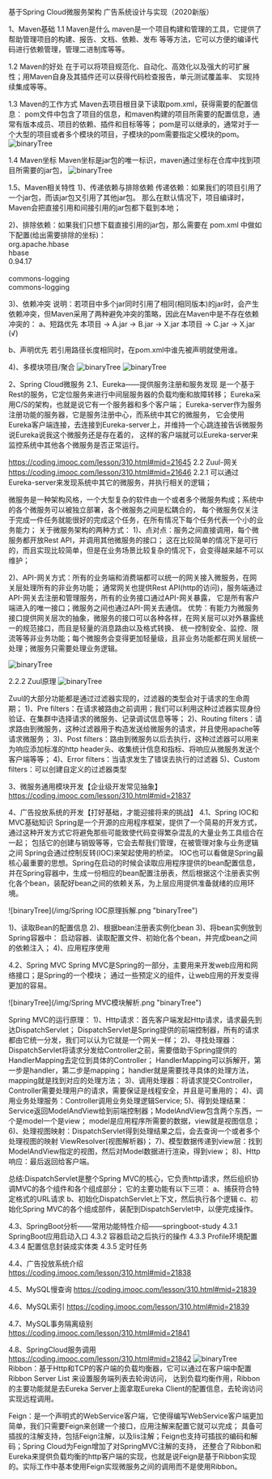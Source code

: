 基于Spring Cloud微服务架构 广告系统设计与实现（2020新版）

1、Maven基础
1.1 Maven是什么
maven是一个项目构建和管理的工具，它提供了帮助管理项目的构建、报告、文档、依赖、发布
等等方法，它可以方便的编译代码进行依赖管理，管理二进制库等等。

1.2 Maven的好处
在于可以将项目规范化、自动化、高效化以及强大的可扩展性；用Maven自身及其插件还可以获得代码检查报告，单元测试覆盖率、
实现持续集成等等。

1.3 Maven的工作方式
Maven去项目根目录下读取pom.xml，获得需要的配置信息：
pom文件中包含了项目的信息，和maven构建的项目所需要的配置信息，通常有版本成员、项目的依赖、插件和目标等等；
pom是可以继承的，通常对于一个大型的项目或者多个模块的项目，子模块的pom需要指定父模块的pom。
![binaryTree](../img/Maven的基本样式.png "binaryTree")

1.4 Maven坐标
Maven坐标是jar包的唯一标识，maven通过坐标在仓库中找到项目所需要的jar包，
![binaryTree](../img/Maven坐标.png "binaryTree")

1.5、Maven相关特性
1)、传递依赖与排除依赖
 传递依赖：如果我们的项目引用了一个jar包，而该jar包又引用了其他jar包。
 那么在默认情况下，项目编译时，Maven会把直接引用和间接引用的jar包都下载到本地；

2)、排除依赖：如果我们只想下载直接引用的jar包，那么需要在 pom.xml 中做如下配置(给出需要排除的坐标)：
<dependency>  
    <groupId>org.apache.hbase</groupId>  
    <artifactId>hbase</artifactId>  
    <version>0.94.17</version>  
        <exclusion>  
            <groupId>commons-logging</groupId>  
            <artifactId>commons-logging</artifactId>  
        </exclusion> 
</dependency> 

3)、依赖冲突
说明：若项目中多个jar同时引用了相同(相同版本)的jar时，会产生依赖冲突，但Maven采用了两种避免冲突的策略，因此在Maven中是不存在依赖冲突的：
 a、短路优先
  本项目 -> A.jar -> B.jar -> X.jar
  本项目 -> C.jar -> X.jar (√)
 
 b、声明优先
  若引用路径长度相同时，在pom.xml中谁先被声明就使用谁。

4)、多模块项目/聚合
![binaryTree](/img/多模块聚合.png "binaryTree")
![binaryTree](/img/多模块聚合2.png "binaryTree")

2、Spring Cloud微服务
2.1、Eureka——提供服务注册和服务发现
是一个基于Rest的服务，它定位服务来进行中间层服务器的负载均衡和故障转移；
Eureka采用C/S的架构，也就是说它有一个服务器和多个客户端；
Eureka-server作为服务注册功能的服务器，它是服务注册中心，而系统中其它的微服务，
它会使用Eureka客户端连接，去连接到Eureka-server上，并维持一个心跳连接告诉微服务说Eureka说我这个微服务还是存在着的，
这样的客户端就可以Eureka-server来监控系统中其他各个微服务是否正常运行。

https://coding.imooc.com/lesson/310.html#mid=21645
2.2 Zuul-网关
https://coding.imooc.com/lesson/310.html#mid=21646
2.2.1 可以通过Eureka-server来发现系统中其它的微服务，并执行相关的逻辑；

微服务是一种架构风格，一个大型复杂的软件由一个或者多个微服务构成；系统中的各个微服务可以被独立部署，各个微服务之间是松耦合的，
每个微服务仅关注于完成一件任务就能很好的完成这个任务，在所有情况下每个任务代表一个小的业务能力；
关于微服务架构的两种方式：
1)、点对点：服务之间直接调用，每个微服务都开放Rest API，并调用其他微服务的接口；
这在比较简单的情况下是可行的，而且实现比较简单，但是在业务场景比较复杂的情况下，会变得越来越不可以维护；

2)、API-网关方式：所有的业务端和消费端都可以统一的网关接入微服务，在网关层处理所有的非业务功能；
通常网关也提供Rest API(http的访问)，服务端通过API-网关去注册和管理服务，所有的业务接口通过API-网关暴露，
它是所有客户端进入的唯一接口；微服务之间也通过API-网关去通信。
优势：有能力为微服务接口提供网关层次的抽象，微服务的接口可以各种各样，在网关层可以对外暴露统一的规范接口，而且是轻量的消息路由以及格式转换、
统一控制安全、监控、限流等等非业务功能；每个微服务会变得更加轻量级，且非业务功能都在网关层统一处理；微服务只需要处理业务逻辑。

![binaryTree](/img/API-网关方式.png "binaryTree")

2.2.2 Zuul原理
![binaryTree](/img/Zuul的生命周期.png "binaryTree")

Zuul的大部分功能都是通过过滤器实现的，过滤器的类型会对于请求的生命周期；
1)、Pre filters：在请求被路由之前调用；我们可以利用这种过滤器实现身份验证、在集群中选择请求的微服务、记录调试信息等等；
2)、Routing filters：请求路由到微服务，这种过滤器用于构造发送给微服务的请求，并且使用apache等 请求微服务；
3)、Post filters：路由到微服务以后去执行，这种过滤器可以用来为响应添加标准的http header头、收集统计信息和指标、将响应从微服务发送个客户端等等；
4)、Error filters：当请求发生了错误去执行的过滤器
5)、Custom filters：可以创建自定义的过滤器类型

3、微服务通用模块开发【企业级开发常见抽象】
https://coding.imooc.com/lesson/310.html#mid=21837

4、广告投放系统的开发【打好基础，才能迎接将来的挑战】
4.1、Spring IOC和MVC基础知识
Spring是一个开源的应用程序框架，提供了一个简易的开发方式，通过这种开发方式它将避免那些可能致使代码变得繁杂混乱的大量业务工具组合在一起；
包括它的创建与销毁等等，它会去帮我们管理，在被管理对象与业务逻辑之间 Spring会通过控制反转(IOC)来架起使用的桥梁。
IOC也可以看做是Spring最核心最重要的思想。Spring在启动的时候会读取应用程序提供的bean配置信息，
并在Spring容器中，生成一份相应的bean配置注册表，然后根据这个注册表实例化各个bean，装配好bean之间的依赖关系，为上层应用提供准备就绪的应用环境。

![binaryTree](/img/Spring IOC原理拆解.png "binaryTree")

1)、读取Bean的配置信息
2)、根据bean注册表实例化bean
3)、将bean实例放到Spring容器中：
启动容器、读取配置文件、初始化各个bean，并完成bean之间的依赖注入；
4)、应用程序使用

4.2、Spring MVC
Spring MVC是Spring的一部分，主要用来开发web应用和网络接口；是Spring的一个模块；
通过一些预定义的组件，让web应用的开发变得更加的容易。

![binaryTree](/img/Spring MVC模块解析.png "binaryTree")

Spring MVC的运行原理：
1)、Http请求：首先客户端发起Http请求，请求最先到达DispatchServlet；
DispatchServlet是Spring提供的前端控制器，所有的请求都由它统一分发，我们可以认为它就是一个网关一样；
2)、寻找处理器：DispatchServlet将请求分发给Controller之前，需要借助于Spring提供的HandlerMapping去定位到具体的Controller；
HandlerMapping可以拆解开，第一步是handler，第二步是mapping；
handler就是需要找寻具体的处理方法，mapping就是找到对应的处理方法；
3)、调用处理器：将请求提交Controller，Controller需要处理用户的请求，需要保证是线程安全，并且是可重用的；
4)、调用业务处理服务：Controller调用业务处理逻辑Service;
5)、得到处理结果：Service返回ModelAndView给到前端控制器；ModelAndView包含两个东西，一个是model一个是view；
model是应用程序所需要的数据，view就是视图信息；
6)、处理视图映射：DispatchServlet得到处理结果之后，会去查询一个或者多个处理视图的映射 ViewResolver(视图解析器)；
7)、模型数据传递到view层：找到ModelAndView指定的视图，然后对Model数据进行渲染，得到view；
8)、Http响应：最后返回给客户端。

总结:DispatchServlet是整个Spring MVC的核心，它负责http请求，然后组织协调MVC的各个组件和各个组成部分；
它的主要功能有以下三项：
a、捕获符合特定格式的URL请求
b、初始化DispatchServlet上下文，然后执行各个逻辑
c、初始化Spring MVC的各个组成部件，装配到DispatchServlet中，以便完成操作。

4.3、SpringBoot分析——常用功能特性介绍——springboot-study
4.3.1 SpringBoot应用启动入口
4.3.2 容器启动之后执行的操作
4.3.3 Profile环境配置
4.3.4 配置信息封装成实体类
4.3.5 定时任务

4.4、广告投放系统介绍
https://coding.imooc.com/lesson/310.html#mid=21838

4.5、MySQL慢查询
https://coding.imooc.com/lesson/310.html#mid=21839

4.6、MySQL索引
https://coding.imooc.com/lesson/310.html#mid=21839

4.7、MySQL事务隔离级别
https://coding.imooc.com/lesson/310.html#mid=21841

4.8、SpringCloud服务调用
https://coding.imooc.com/lesson/310.html#mid=21842
![binaryTree](/img/SpringCloud服务调用.png "binaryTree")
Ribbon：基于Http和TCP的客户端的负载均衡器，它可以通过在客户端中配置Ribbon Server List 来设置服务端列表去轮询访问，
达到负载均衡作用，Ribbon的主要功能就是去Eureka Server上面拿取Eureka Client的配置信息，去轮询访问实现远程调用。

Feign：是一个声明式的WebService客户端，它使得编写WebService客户端更加简单，我们只需要Feign来创建一个接口，应用注解来配置它就可以完成；
具备可插拔的注解支持，包括Feign注解，以及lis注解；Feign也支持可插拔的编码和解码；Spring Cloud为Feign增加了对SpringMVC注解的支持，
还整合了Ribbon和Eureka来提供负载均衡的http客户端的实现，也就是说Feign是基于Ribbon实现的。实际工作中基本使用Feign实现微服务之间的调用而不是使用Ribbon。
